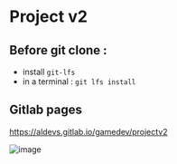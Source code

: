 # Project v2

## Before git clone :
- install `git-lfs`
- in a terminal : `git lfs install`

## Gitlab pages
https://aldevs.gitlab.io/gamedev/projectv2


![image](https://github.com/tducasse/poc-roguelite/assets/11507599/018b8d0c-0f8a-4f87-8049-edc69bb2ce8f)
